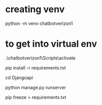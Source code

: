 # creating venv
python -m venv chatbotverizon1

# to get into virtual env
.\chatbotverizon1\Scripts\activate

pip install -r requirements.txt

cd Djangoapi

python manage.py runserver

pip freeze > requirements.txt